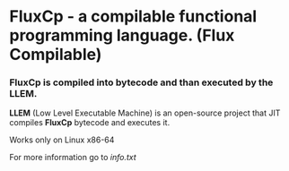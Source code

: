 # FluxCp - a compilable functional programming language. (Flux Compilable)

### FluxCp is compiled into bytecode and than executed by the **LLEM**. 

**LLEM** (Low Level Executable Machine) is an open-source project that JIT compiles **FluxCp** bytecode and executes it.

Works only on Linux x86-64

For more information go to *info.txt*